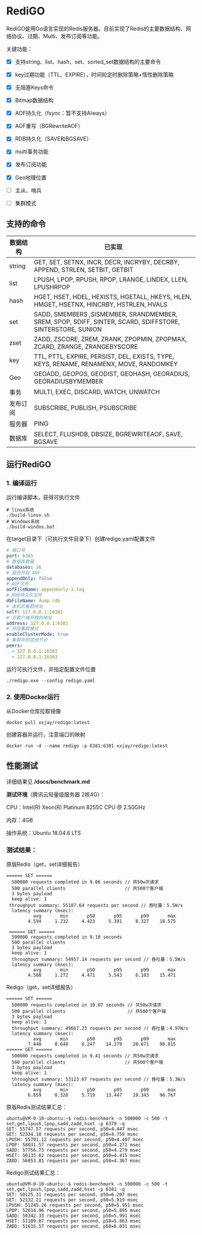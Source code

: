 # RediGO

RediGO是用Go语言实现的Redis服务器。目前实现了Redis的主要数据结构、网络协议、过期、Multi、发布订阅等功能。

关键功能：

- [x] 支持string、list、hash、set、sorted_set数据结构的主要命令
- [x] key过期功能（TTL、EXPIRE），时间轮定时删除策略+惰性删除策略
- [x] 无阻塞Keys命令
- [x] Bitmap数据结构
- [x] AOF持久化（fsync：暂不支持Always）
- [x] AOF重写（BGRewriteAOF）
- [x] RDB持久化（SAVE和BGSAVE）
- [x] multi事务功能
- [x] 发布订阅功能
- [x] Geo地理位置
- [ ] 主从、哨兵
- [ ] 集群模式



## 支持的命令

| 数据结构 | 已实现                                                       |
| -------- | ------------------------------------------------------------ |
| string   | GET, SET, SETNX, INCR, DECR, INCRYBY, DECRBY, APPEND, STRLEN, SETBIT, GETBIT |
| list     | LPUSH, LPOP, RPUSH, RPOP, LRANGE, LINDEX, LLEN, LPUSHRPOP    |
| hash     | HGET, HSET, HDEL, HEXISTS, HGETALL, HKEYS, HLEN, HMGET, HSETNX, HINCRBY, HSTRLEN, HVALS |
| set      | SADD, SMEMBERS ,SISMEMBER, SRANDMEMBER, SREM, SPOP, SDIFF, SINTER, SCARD, SDIFFSTORE, SINTERSTORE, SUNION |
| zset     | ZADD, ZSCORE, ZREM, ZRANK, ZPOPMIN, ZPOPMAX, ZCARD, ZRANGE, ZRANGEBYSCORE |
| key      | TTL, PTTL, EXPIRE, PERSIST, DEL, EXISTS, TYPE, KEYS, RENAME, RENAMENX, MOVE, RANDOMKEY |
| Geo      | GEOADD, GEOPOS, GEODIST, GEOHASH, GEORADIUS, GEORADIUSBYMEMBER |
| 事务     | MULTI, EXEC, DISCARD, WATCH, UNWATCH                         |
| 发布订阅 | SUBSCRIBE, PUBLISH, PSUBSCRIBE                               |
| 服务器   | PING                                                         |
| 数据库   | SELECT, FLUSHDB, DBSIZE, BGREWRITEAOF, SAVE, BGSAVE          |



## 运行RediGO

### 1. 编译运行

运行编译脚本，获得可执行文件

```shell
# linux系统
./build-linux.sh
# Windows系统
./build-windos.bat
```

在target目录下（可执行文件目录下）创建redigo.yaml配置文件

```yaml
# 端口号
port: 6381
# 数据库数量
databases: 16
# 是否开启 AOF
appendOnly: false
# AOF文件
aofFileName: appendonly-1.log
# RDB持久化文件
dbFileName: dump.rdb
# 本机的集群地址
self: 127.0.0.1:16381
# 对客户端开放的地址
address: 127.0.0.1:6381
# 开启集群模式
enableClusterMode: true
# 集群中的其他节点
peers:
  - 127.0.0.1:16382
  - 127.0.0.1:16383
```

运行可执行文件，并指定配置文件位置

```
./redigo.exe --config redigo.yaml
```

### 2. 使用Docker运行

从Docker仓库拉取镜像

```
docker pull xxjay/redigo:latest
```

创建容器并运行，注意端口的映射

```
docker run -d --name redigo -p 6381:6381 xxjay/redigo:latest
```

## 性能测试

详细结果见 **/docs/benchmark.md**

**测试环境**（腾讯云轻量级服务器 2核4G）：

CPU：Intel(R) Xeon(R) Platinum 8255C CPU @ 2.50GHz

内存：4GB

操作系统：Ubuntu 18.04.6 LTS

### 测试结果：

原版Redis（get，set详细报告）

```
====== SET ======                                                   
  500000 requests completed in 9.06 seconds // 共50w次请求
  500 parallel clients                      // 共500个客户端
  3 bytes payload
  keep alive: 1
 throughput summary: 55187.64 requests per second // 吞吐量：5.5W/s
  latency summary (msec):
          avg       min       p50       p95       p99       max
        4.594     1.232     4.423     5.391     8.327    18.575
 
 ====== GET ======                                                   
  500000 requests completed in 9.10 seconds  
  500 parallel clients                       
  3 bytes payload
  keep alive: 1
  throughput summary: 54957.14 requests per second // 吞吐量：5.5W/s
  latency summary (msec):
          avg       min       p50       p95       p99       max
        4.588     1.272     4.471     5.543     6.103    15.471
```

Redigo（get，set详细报告）

```
====== SET ======                                                    
  500000 requests completed in 10.07 seconds // 共50w次请求
  500 parallel clients                       // 共500个客户端
  3 bytes payload
  keep alive: 1
  throughput summary: 49667.23 requests per second // 吞吐量：4.97W/s
  latency summary (msec):
          avg       min       p50       p95       p99       max
        7.440     0.640     6.247    14.279    20.671    98.815
====== GET ======                                                    
  500000 requests completed in 9.41 seconds // 共50w次请求
  500 parallel clients                      // 共500个客户端
  3 bytes payload
  keep alive: 1
  throughput summary: 53123.67 requests per second // 吞吐量：5.3W/s
  latency summary (msec):
          avg       min       p50       p95       p99       max
        6.859     0.328     5.719    13.447    19.343    96.767

```

原版Redis测试结果汇总：

```
ubuntu@VM-0-10-ubuntu:~$ redis-benchmark -n 500000 -c 500 -t set,get,lpush,lpop,sadd,zadd,hset -p 6379 -q
SET: 55747.57 requests per second, p50=4.447 msec                   
GET: 52334.10 requests per second, p50=4.759 msec                   
LPUSH: 55791.12 requests per second, p50=4.407 msec                   
LPOP: 58031.57 requests per second, p50=4.271 msec                   
SADD: 57756.73 requests per second, p50=4.279 msec                   
HSET: 56135.62 requests per second, p50=4.415 msec                   
ZADD: 56053.81 requests per second, p50=4.367 msec
```

Redigo测试结果汇总：

```
ubuntu@VM-0-10-ubuntu:~$ redis-benchmark -n 500000 -c 500 -t set,get,lpush,lpop,sadd,zadd,hset -p 6381 -q
SET: 50125.31 requests per second, p50=6.207 msec                    
GET: 52132.21 requests per second, p50=5.919 msec                    
LPUSH: 51245.26 requests per second, p50=5.951 msec                    
LPOP: 52614.96 requests per second, p50=5.895 msec                    
SADD: 50342.33 requests per second, p50=5.991 msec                    
HSET: 51109.07 requests per second, p50=5.863 msec                    
ZADD: 51615.57 requests per second, p50=6.031 msec      
```

